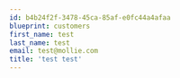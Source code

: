 ```yaml
---
id: b4b24f2f-3478-45ca-85af-e0fc44a4afaa
blueprint: customers
first_name: test
last_name: test
email: test@mollie.com
title: 'test test'
---
```

